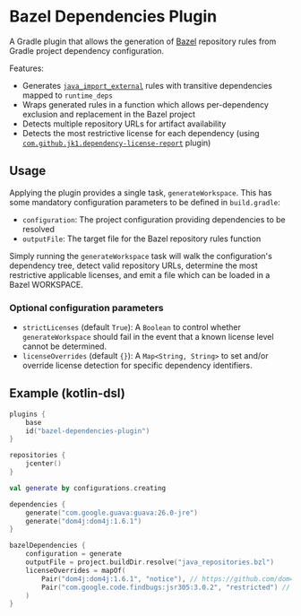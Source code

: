 # Bazel Dependencies Plugin

A Gradle plugin that allows the generation of [Bazel][1] repository rules from
Gradle project dependency configuration.

Features:
* Generates [`java_import_external`][2] rules with transitive dependencies
  mapped to `runtime_deps`
* Wraps generated rules in a function which allows per-dependency exclusion and
  replacement in the Bazel project
* Detects multiple repository URLs for artifact availability
* Detects the most restrictive license for each dependency (using
  [`com.github.jk1.dependency-license-report`][3] plugin)

## Usage

Applying the plugin provides a single task, `generateWorkspace`. This has some
mandatory configuration parameters to be defined in `build.gradle`:

* `configuration`: The project configuration providing dependencies to be
  resolved
* `outputFile`: The target file for the Bazel repository rules function

Simply running the `generateWorkspace` task will walk the configuration's
dependency tree, detect valid repository URLs, determine the most restrictive
applicable licenses, and emit a file which can be loaded in a Bazel WORKSPACE.

### Optional configuration parameters

* `strictLicenses` (default `True`): A `Boolean` to control whether
  `generateWorkspace` should fail in the event that a known license level
  cannot be determined.
* `licenseOverrides` (default `{}`): A `Map<String, String>` to set and/or
  override license detection for specific dependency identifiers.

## Example (kotlin-dsl)

```kotlin
plugins {
    base
    id("bazel-dependencies-plugin")
}

repositories {
    jcenter()
}

val generate by configurations.creating

dependencies {
    generate("com.google.guava:guava:26.0-jre")
    generate("dom4j:dom4j:1.6.1")
}

bazelDependencies {
    configuration = generate
    outputFile = project.buildDir.resolve("java_repositories.bzl")
    licenseOverrides = mapOf(
        Pair("dom4j:dom4j:1.6.1", "notice"), // https://github.com/dom4j/dom4j/blob/master/LICENSE
        Pair("com.google.code.findbugs:jsr305:3.0.2", "restricted") // overrides "notice"
    )
}
```

[1]: https://bazel.build
[2]: https://github.com/bazelbuild/bazel/blob/master/tools/build_defs/repo/java.bzl
[3]: https://github.com/jk1/Gradle-License-Report